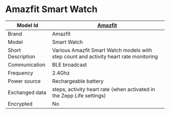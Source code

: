 # Amazfit Smart Watch

|Model Id|[Amazfit](https://github.com/theengs/decoder/blob/development/src/devices/Miband_json.h)|
|-|-|
|Brand|Amazfit|
|Model|Smart Watch|
|Short Description|Various Amazfit Smart Watch models with step count and activity heart rate monitoring|
|Communication|BLE broadcast|
|Frequency|2.4Ghz|
|Power source|Rechargeable battery|
|Exchanged data|steps, activity heart rate (when activated in the Zepp Life settings)|
|Encrypted|No|
